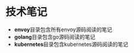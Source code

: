 # 技术笔记

- **envoy**目录包含所有envoy源码阅读的笔记
- **golang**目录包含go源码阅读的笔记
- **kubernetes**目录包含kubernetes源码阅读的笔记